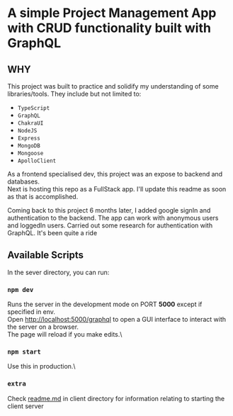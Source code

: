 # A simple Project Management App with CRUD functionality built with GraphQL

## WHY

This project was built to practice and solidify my understanding of some libraries/tools. They include but not limited to:
- `TypeScript`
- `GraphQL`
- `ChakraUI`
- `NodeJS`
- `Express`
- `MongoDB`
- `Mongoose`
- `ApolloClient`

As a frontend specialised dev, this project was an expose to backend and databases.\
Next is hosting this repo as a FullStack app. I'll update this readme as soon as that is accomplished.

Coming back to this project 6 months later, I added google signIn and authentication to the backend.
The app can work with anonymous users and loggedIn users. Carried out some research for authentication with GraphQL.
It's been quite a ride

## Available Scripts

In the sever directory, you can run:

### `npm dev`

Runs the server in the development mode on PORT **5000** except if specified in env.\
Open [http://localhost:5000/graphql](http://localhost:5000/graphql) to open a GUI interface to interact with the server on a browser.\
The page will reload if you make edits.\

### `npm start`
Use this in production.\

### `extra`
Check [readme.md](/client/README.md) in client directory for information relating to starting the client server
